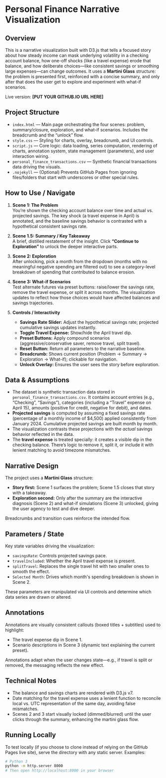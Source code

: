 # Personal Finance Narrative Visualization

## Overview

This is a narrative visualization built with D3.js that tells a focused story about how steady income can mask underlying volatility in a checking account balance, how one-off shocks (like a travel expense) erode that balance, and how deliberate choices—like consistent savings or smoothing large expenses—can change outcomes. It uses a **Martini Glass** structure: the problem is presented first, reinforced with a concise summary, and only after that does the user get to explore and experiment with what-if scenarios.

Live version: **[PUT YOUR GITHUB.IO URL HERE]**

## Project Structure

- `index.html` — Main page orchestrating the four scenes: problem, summary/closure, exploration, and what-if scenarios. Includes the breadcrumb and the “unlock” flow.
- `style.css` — Styling for charts, overlay, breadcrumb, and UI controls.
- `script.js` — Core logic: data loading, series computation, rendering of charts, annotation system, state management (parameters), and user interaction wiring.
- `personal_finance_transactions.csv` — Synthetic financial transactions data driving the visuals.
- `.nojekyll` — (Optional) Prevents GitHub Pages from ignoring files/folders that start with underscores or other special rules.

## How to Use / Navigate

1. **Scene 1: The Problem**  
   You’re shown the checking account balance over time and actual vs. projected savings. The key shock (a travel expense in April) is annotated, and the baseline savings behavior is contrasted with a hypothetical consistent savings rate.

2. **Scene 1.5: Summary / Key Takeaway**  
   A brief, distilled restatement of the insight. Click **“Continue to Exploration”** to unlock the deeper interactive parts.

3. **Scene 2: Exploration**  
   After unlocking, pick a month from the dropdown (months with no meaningful negative spending are filtered out) to see a category-level breakdown of spending that contributed to balance erosion.

4. **Scene 3: What-if Scenarios**  
   Test alternate futures via preset buttons: raise/lower the savings rate, remove the travel expense, or split it across months. The visualization updates to reflect how those choices would have affected balances and savings trajectories.

5. **Controls / Interactivity**  
   - **Savings Rate Slider:** Adjust the hypothetical savings rate; projected cumulative savings updates instantly.  
   - **Toggle Travel Expense:** Show/hide the April travel dip.  
   - **Preset Buttons:** Apply compound scenarios (aggressive/conservative saver, remove travel, split travel).  
   - **Reset Button:** Return all parameters to the narrative baseline.  
   - **Breadcrumb:** Shows current position (Problem → Summary → Exploration → What-if); clickable for navigation.  
   - **Unlock Overlay:** Ensures the user sees the story before exploration.

## Data & Assumptions

- The dataset is synthetic transaction data stored in `personal_finance_transactions.csv`. It contains account entries (e.g., “Checking”, “Savings”), categories (including a “Travel” expense on April 15), amounts (positive for credit, negative for debit), and dates.
- **Projected savings** is computed by assuming a fixed savings rate (percentage of a monthly income of $4,500) applied consistently from January 2024. Cumulative projected savings are built month by month.
- The visualization contrasts these projections with the *actual* savings behavior reflected in the data.
- The **travel expense** is treated specially: it creates a visible dip in the checking balance. There’s logic to remove it, split it, or include it with lenient matching to avoid timezone mismatches.

## Narrative Design

The project uses a **Martini Glass** structure:
- **Story first:** Scene 1 surfaces the problem; Scene 1.5 closes that story with a takeaway.
- **Exploration second:** Only after the summary are the interactive diagnosis (Scene 2) and what-if simulations (Scene 3) unlocked, giving the user agency to test and dive deeper.

Breadcrumbs and transition cues reinforce the intended flow.

## Parameters / State

Key state variables driving the visualization:
- `savingsRate`: Controls projected savings pace.  
- `travelIncluded`: Whether the April travel expense is present.  
- `splitTravel`: Replaces the single travel hit with two smaller ones to smooth the effect.  
- `Selected Month`: Drives which month's spending breakdown is shown in Scene 2.

These parameters are manipulated via UI controls and determine which data series are drawn or altered.

## Annotations

Annotations are visually consistent callouts (boxed titles + subtitles) used to highlight:
- The travel expense dip in Scene 1.  
- Scenario descriptions in Scene 3 (dynamic text explaining the current preset).  

Annotations adapt when the user changes state—e.g., if travel is split or removed, the messaging reflects the new effect.

## Technical Notes

- The balance and savings charts are rendered with D3.js v7.  
- Date matching for the travel expense uses a lenient function to reconcile local vs. UTC representation of the same day, avoiding false mismatches.  
- Scenes 2 and 3 start visually locked (dimmed/blurred) until the user clicks through the summary, enhancing the martini glass flow.

## Running Locally

To test locally (if you choose to clone instead of relying on the GitHub Pages live site), serve the directory with any static server. Examples:

```bash
# Python 3
python -m http.server 8000
# Then open http://localhost:8000 in your browser
